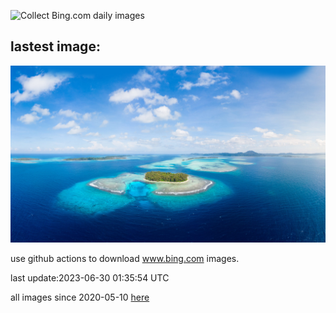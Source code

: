 ![Collect Bing.com daily images](https://github.com/counter2015/bing-daily-images/workflows/Collect%20Bing.com%20daily%20images/badge.svg)
## lastest image:
![](images/BanyakIslands.jpg)

use github actions to download www.bing.com images.

last update:2023-06-30 01:35:54 UTC

all images since 2020-05-10 [here](https://github.com/counter2015/bing-daily-images/tree/master/images) 
